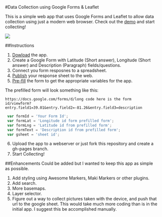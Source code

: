 #Data Collection using Google Forms & Leaflet

This is a simple web app that uses Google Forms and Leaflet to allow data collection using just a modern web browser. Check out the [demo](https://aogdp.github.io/gpsform/) and start collecting!

![](https://raw.githubusercontent.com/aogdp/gpsform/gh-pages/img/gpsform.png)

##Instructions

1. [Dowload](https://github.com/aogdp/gpsform/archive/gh-pages.zip) the app.
2. Create a Google Form with Latitude (Short answer), Longitude (Short answer) and Description (Paragraph) fields/questions.
3. Connect you form resposnes to a spreadsheet.
4. [Publish](https://support.google.com/docs/answer/37579?hl=en) your response sheet to the web.
5. [Pre-fill](https://support.google.com/docs/answer/160000?hl=en) the form to get the appropriate variables for the app.

The prefilled form will look something like this:
```
https://docs.google.com/forms/d/long code here is the form id/viewform?entry.field1=39.01&entry.field2=-81.26&entry.field3=description
```

```javascript
 var formId = 'Your Form Id';
 var formLat = 'Longitude id form prefilled form';
 var formLng = 'Latitude id from prefilled form';
 var formText = 'Description id from prefilled form';
 var gsheet = 'sheet id';
```

6. Upload the app to a webserver or just fork this repository and create a gh-pages branch.
7. Start Collecting!
 
##Enhancements
Could be added but I wanted to keep this app as simple as possible.

1. Add styling using Awesome Markers, Maki Markers or other plugins.
2. Add search.
3. More basemaps.
5. Layer selector.
6. Figure out a way to collect pictures taken with the device, and push that url to the google sheet. This would take much more coding than is in the initial app. I suggest this be accomplished manually.


